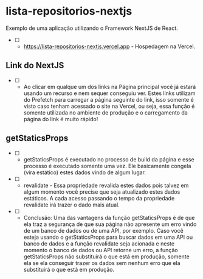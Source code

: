 # lista-repositorios-nextjs

Exemplo de uma aplicação utilizando o Framework NextJS de React.

- [ ] - https://lista-repositorios-nextjs.vercel.app - Hospedagem na Vercel.

## Link do NextJS

- [ ] - Ao clicar em qualque um dos links na Página principal você já estará usando um recurso e nem sequer conseguiu ver. Estes links utilizam do Prefetch para carregar a página seguinte do link, isso somente é visto caso tenham acessado o site na Vercel, ou seja, essa função é somente utilizada no ambiente de produção e o carregamento da página do link é muito rápido!

## getStaticsProps

- [ ] - getStaticsProps é executado no processo de build da página e esse processo é executado somente uma vez. Ele basicamente congela (vira estático)
    estes dados vindo de algum lugar.
- [ ] - revalidate - Essa propriedade revalida estes dados pois talvez em algum momento você precise que seja atualizado estes dados estáticos. A cada acesso passando o tempo da propriedade revalidate irá trazer o dado mais atual.
- [ ] - Conclusão: Uma das vantagens da função getStaticsProps é de que ela traz a segurança de que sua página não apresente um erro vindo de um banco de dados ou de uma API, por exemplo. Caso você esteja usando o getStaticsProps para buscar dados em uma API ou banco de dados e a função revalidate seja acionada e neste momento o banco de dados ou API retorne um erro, a função getStaticsProps não substituirá o que está em produção, somente ela se ela conseguir trazer os dados sem nenhum erro que ela substituirá o que está em produção.
